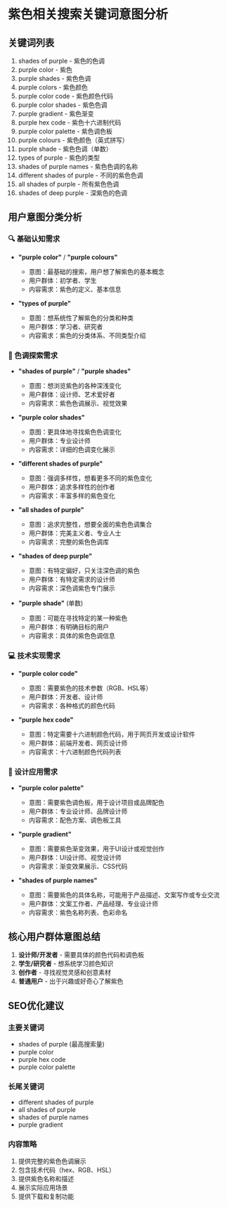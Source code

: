 # 紫色相关搜索关键词意图分析

## 关键词列表
1. shades of purple - 紫色的色调
2. purple color - 紫色
3. purple shades - 紫色色调
4. purple colors - 紫色颜色
5. purple color code - 紫色颜色代码
6. purple color shades - 紫色色调
7. purple gradient - 紫色渐变
8. purple hex code - 紫色十六进制代码
9. purple color palette - 紫色调色板
10. purple colours - 紫色颜色（英式拼写）
11. purple shade - 紫色色调（单数）
12. types of purple - 紫色的类型
13. shades of purple names - 紫色色调的名称
14. different shades of purple - 不同的紫色色调
15. all shades of purple - 所有紫色色调
16. shades of deep purple - 深紫色的色调

## 用户意图分类分析

### 🔍 基础认知需求
- **"purple color"** / **"purple colours"** 
  - 意图：最基础的搜索，用户想了解紫色的基本概念
  - 用户群体：初学者、学生
  - 内容需求：紫色的定义、基本信息

- **"types of purple"**
  - 意图：想系统性了解紫色的分类和种类
  - 用户群体：学习者、研究者
  - 内容需求：紫色的分类体系、不同类型介绍

### 🎨 色调探索需求
- **"shades of purple"** / **"purple shades"**
  - 意图：想浏览紫色的各种深浅变化
  - 用户群体：设计师、艺术爱好者
  - 内容需求：紫色色调展示、视觉效果

- **"purple color shades"**
  - 意图：更具体地寻找紫色色调变化
  - 用户群体：专业设计师
  - 内容需求：详细的色调变化展示

- **"different shades of purple"**
  - 意图：强调多样性，想看更多不同的紫色变化
  - 用户群体：追求多样性的创作者
  - 内容需求：丰富多样的紫色变化

- **"all shades of purple"**
  - 意图：追求完整性，想要全面的紫色色调集合
  - 用户群体：完美主义者、专业人士
  - 内容需求：完整的紫色色调库

- **"shades of deep purple"**
  - 意图：有特定偏好，只关注深色调的紫色
  - 用户群体：有特定需求的设计师
  - 内容需求：深色调紫色专门展示

- **"purple shade"** (单数)
  - 意图：可能在寻找特定的某一种紫色
  - 用户群体：有明确目标的用户
  - 内容需求：具体的紫色色调信息

### 💻 技术实现需求
- **"purple color code"**
  - 意图：需要紫色的技术参数（RGB、HSL等）
  - 用户群体：开发者、设计师
  - 内容需求：各种格式的颜色代码

- **"purple hex code"**
  - 意图：特定需要十六进制颜色代码，用于网页开发或设计软件
  - 用户群体：前端开发者、网页设计师
  - 内容需求：十六进制颜色代码列表

### 🎯 设计应用需求
- **"purple color palette"**
  - 意图：需要紫色调色板，用于设计项目或品牌配色
  - 用户群体：专业设计师、品牌设计师
  - 内容需求：配色方案、调色板工具

- **"purple gradient"**
  - 意图：需要紫色渐变效果，用于UI设计或视觉创作
  - 用户群体：UI设计师、视觉设计师
  - 内容需求：渐变效果展示、CSS代码

- **"shades of purple names"**
  - 意图：需要紫色的具体名称，可能用于产品描述、文案写作或专业交流
  - 用户群体：文案工作者、产品经理、专业设计师
  - 内容需求：紫色名称列表、色彩命名

## 核心用户群体意图总结

1. **设计师/开发者** - 需要具体的颜色代码和调色板
2. **学生/研究者** - 想系统学习颜色知识
3. **创作者** - 寻找视觉灵感和创意素材
4. **普通用户** - 出于兴趣或好奇心了解紫色

## SEO优化建议

### 主要关键词
- shades of purple (最高搜索量)
- purple color
- purple hex code
- purple color palette

### 长尾关键词
- different shades of purple
- all shades of purple
- shades of purple names
- purple gradient

### 内容策略
1. 提供完整的紫色色调展示
2. 包含技术代码（hex、RGB、HSL）
3. 提供紫色名称和描述
4. 展示实际应用场景
5. 提供下载和复制功能
